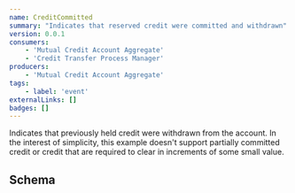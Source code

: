 ```yaml
---
name: CreditCommitted
summary: "Indicates that reserved credit were committed and withdrawn"
version: 0.0.1
consumers:
    - 'Mutual Credit Account Aggregate'
    - 'Credit Transfer Process Manager'
producers:
    - 'Mutual Credit Account Aggregate'
tags:
    - label: 'event'
externalLinks: []
badges: []
---
```

Indicates that previously held credit were withdrawn from the account. In the interest of simplicity, this example doesn't support partially committed credit or credit that are required to clear in increments of some small value.

<Mermaid />

## Schema
<SchemaViewer />